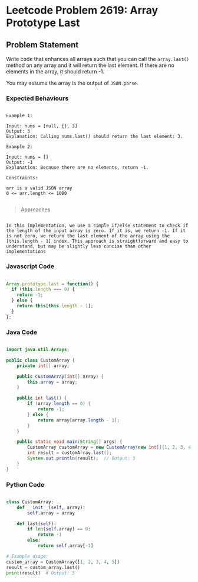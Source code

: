 # Leetcode Problem 2619: Array Prototype Last

## Problem Statement

Write code that enhances all arrays such that you can call the `array.last()` method on any array and it will return the last element. If there are no elements in the array, it should return -1.

You may assume the array is the output of `JSON.parse`.

### Expected Behaviours

```plaintext

Example 1:

Input: nums = [null, {}, 3]
Output: 3
Explanation: Calling nums.last() should return the last element: 3.
 
Example 2:
 
Input: nums = []
Output: -1
Explanation: Because there are no elements, return -1.
 
Constraints:
 
arr is a valid JSON array
0 <= arr.length <= 1000
 
```

> Approaches

```plaintext

In this implementation, we use a simple if/else statement to check if the length of the input array is zero. If it is, we return -1. If it is not zero, we return the last element of the array using the [this.length - 1] index. This approach is straightforward and easy to understand, but may be slightly less concise than other implementations

```
### Javascript Code

```javascript

Array.prototype.last = function() {
  if (this.length === 0) {
    return -1;
  } else {
    return this[this.length - 1];
  }
};

```
### Java Code

```java

import java.util.Arrays;

public class CustomArray {
    private int[] array;

    public CustomArray(int[] array) {
        this.array = array;
    }

    public int last() {
        if (array.length == 0) {
            return -1;
        } else {
            return array[array.length - 1];
        }
    }

    public static void main(String[] args) {
        CustomArray customArray = new CustomArray(new int[]{1, 2, 3, 4, 5});
        int result = customArray.last();
        System.out.println(result);  // Output: 5
    }
}

```
### Python Code

```python

class CustomArray:
    def __init__(self, array):
        self.array = array

    def last(self):
        if len(self.array) == 0:
            return -1
        else:
            return self.array[-1]

# Example usage:
custom_array = CustomArray([1, 2, 3, 4, 5])
result = custom_array.last()
print(result)  # Output: 5

```